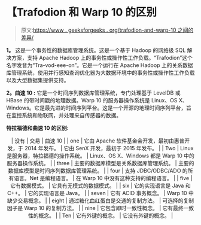 # 【Trafodion 和 Warp 10 的区别

> 原文:[https://www . geeksforgeeks . org/trafodion-and-warp-10 之间的差异/](https://www.geeksforgeeks.org/difference-between-trafodion-and-warp-10/)

**1。**
这是一个事务性的数据库管理系统。这是一个基于 Hadoop 的网络级 SQL 解决方案，支持 Apache Hadoop 上的事务性或操作性工作负载。“Trafodion”这个名字发音为“Tra-vod-eee-on”。它是一个运行在 Apache Hadoop 上的关系数据库管理系统，使用并行感知查询优化器为大数据环境中的事务性或操作性工作负载以及大型数据集提供支持。

**2。曲速 10 :**
它是一个时间序列数据库管理系统，专门处理基于 LevelDB 或 HBase 的带时间戳的地理数据。Warp 10 的服务器操作系统是 Linux、OS X、Windows。它是最先进的时间序列平台。这是一个开源的地理时间序列平台，旨在监控系统和物联网，并处理来自传感器的数据。

**特拉福德和曲速 10 的区别:**

<center>

| 没有 | 交易 | 曲速 10 |
| one | 它由 Apache 软件基金会开发，最初由惠普开发，于 2014 年发布。 | 它由 SenX 开发，最初于 2015 年发布。 |
| Two | Linux 是服务器，特拉福德的操作系统。 | Linux、OS X、Windows 都是 Warp 10 中的服务器操作系统。 |
| three | 主要的数据库模型是关系数据库管理系统。 | 主要的数据库模型是时间序列数据库管理系统。 |
| four | 支持 JDBC/ODBC/ADO 的所有语言。Net 是编程语言。 | 在 Warp 10 中没有这种支持的编程语言。 |
| five | 它有数据模式。 | 它具有无模式的数据模式。 |
| six | 它的实现语言是 Java 和 C++。 | 它的实现语言是 Java。 |
| seven | 它有 ACID 事务概念。 | Warp 10 中缺少交易概念。 |
| eight | 通过糖化血红蛋白是交通的复制方法。 | 可选择的复制因子是 Warp 10 的复制方法。 |
| nine | 它包含即时一致性概念。 | 它有最终一致性的概念。 |
| Ten | 它有外键的概念。 | 它没有外键的概念。 |

</center>